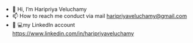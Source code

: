 - 👋 Hi, I’m Haripriya Veluchamy 
- 📫 How to reach me conduct via mail haripriyaveluchamy@gmail.com
- 🧑‍ 💻my LinkedIn account https://www.linkedin.com/in/haripriyaveluchamy 

<!---
Haripriya2408/Haripriya2408 is a ✨ special ✨ repository because its `README.md` (this file) appears on your GitHub profile.
You can click the Preview link to take a look at your changes.
--->

